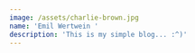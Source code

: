 ```yaml
---
image: /assets/charlie-brown.jpg
name: 'Emil Wertwein '
description: 'This is my simple blog... :^)'
---
```



